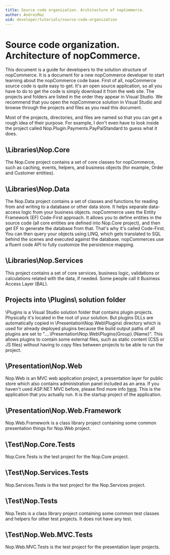 ```yaml
---
title: Source code organization. Architecture of nopCommerce.
author: AndreiMaz
uid: developer/tutorials/source-code-organization
---
```


# Source code organization. Architecture of nopCommerce.

This document is a guide for developers to the solution structure of nopCommerce. It is a document for a new nopCommerce developer to start learning about the nopCommerce code base. First of all, nopCommerce source code is quite easy to get. It's an open source application, so all you have to do to get the code is simply download it from the web site. The projects and folders are listed in the order they appear in Visual Studio. We recommend that you open the nopCommerce solution in Visual Studio and browse through the projects and files as you read this document.

Most of the projects, directories, and files are named so that you can get a rough idea of their purpose. For example, I don't even have to look inside the project called Nop.Plugin.Payments.PayPalStandard to guess what it does.

## \Libraries\Nop.Core
The Nop.Core project contains a set of core classes for nopCommerce, such as caching, events, helpers, and business objects (for example, Order and Customer entities).

## \Libraries\Nop.Data
The Nop.Data project contains a set of classes and functions for reading from and writing to a database or other data store. It helps separate data-access logic from your business objects. nopCommerce uses the Entity Framework (EF) Code-First approach. It allows you to define entities in the source code (all core entities are defined into Nop.Core project), and then get EF to generate the database from that. That's why it's called Code-First. You can then query your objects using LINQ, which gets translated to SQL behind the scenes and executed against the database. nopCommerces use a fluent code API to fully customize the persistence mapping.

## \Libraries\Nop.Services
This project contains a set of core services, business logic, validations or calculations related with the data, if needed. Some people call it Business Access Layer (BAL).

## Projects into \Plugins\ solution folder
\Plugins is a Visual Studio solution folder that contains plugin projects. Physically it's located in the root of your solution. But plugins DLLs are automatically copied in \Presentation\Nop.Web\Plugins\ directory which is used for already deployed plugins because the build output paths of all plugins are set to "..\..\Presentation\Nop.Web\Plugins\{Group}.{Name}\". This allows plugins to contain some external files, such as static content (CSS or JS files) without having to copy files between projects to be able to run the project.

## \Presentation\Nop.Web
Nop.Web is an MVC web application project, a presentation layer for public store which also contains administration panel included as an area. If you haven't used ASP.NET MVC before, please find more info [here](http://www.asp.net/mvc/). This is the application that you actually run. It is the startup project of the application.

## \Presentation\Nop.Web.Framework
Nop.Web.Framework is a class library project containing some common presentation things for Nop.Web project.

## \Test\Nop.Core.Tests
Nop.Core.Tests is the test project for the Nop.Core project.

## \Test\Nop.Services.Tests
Nop.Services.Tests is the test project for the Nop.Services project.

## \Test\Nop.Tests
Nop.Tests is a class library project containing some common test classes and helpers for other test projects. It does not have any test.

## \Test\Nop.Web.MVC.Tests
Nop.Web.MVC.Tests is the test project for the presentation layer projects.

